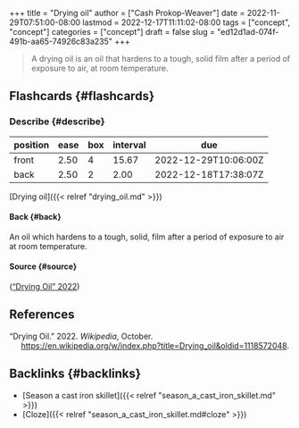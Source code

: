 +++
title = "Drying oil"
author = ["Cash Prokop-Weaver"]
date = 2022-11-29T07:51:00-08:00
lastmod = 2022-12-17T11:11:02-08:00
tags = ["concept", "concept"]
categories = ["concept"]
draft = false
slug = "ed12d1ad-074f-491b-aa65-74926c83a235"
+++

> A drying oil is an oil that hardens to a tough, solid film after a period of exposure to air, at room temperature.


## Flashcards {#flashcards}


### Describe {#describe}

| position | ease | box | interval | due                  |
|----------|------|-----|----------|----------------------|
| front    | 2.50 | 4   | 15.67    | 2022-12-29T10:06:00Z |
| back     | 2.50 | 2   | 2.00     | 2022-12-18T17:38:07Z |

[Drying oil]({{< relref "drying_oil.md" >}})


#### Back {#back}

An oil which hardens to a tough, solid, film after a period of exposure to air at room temperature.


#### Source {#source}

(<a href="#citeproc_bib_item_1">“Drying Oil” 2022</a>)

## References

<style>.csl-entry{text-indent: -1.5em; margin-left: 1.5em;}</style><div class="csl-bib-body">
  <div class="csl-entry"><a id="citeproc_bib_item_1"></a>“Drying Oil.” 2022. <i>Wikipedia</i>, October. <a href="https://en.wikipedia.org/w/index.php?title=Drying_oil&oldid=1118572048">https://en.wikipedia.org/w/index.php?title=Drying_oil&#38;oldid=1118572048</a>.</div>
</div>


## Backlinks {#backlinks}

-   [Season a cast iron skillet]({{< relref "season_a_cast_iron_skillet.md" >}})
-   [Cloze]({{< relref "season_a_cast_iron_skillet.md#cloze" >}})
